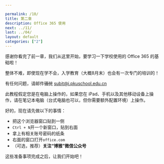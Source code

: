 ```yaml
---

permalink: /10/
title: 第二章
description: Office 365 使用
next: ../11/
last: ../04/
layout: default
categories: ["2"]
---
```


感谢你看完了前一章，我们从这里开始，要学习一下学校使用的 Office 365 的基础啦！

整体不难，即使现在学不会，入学教育（大概8月末）也会有一次专门的培训的！

有任何问题，请邮件~~骚扰~~ <subit@i.pkuschool.edu.cn>

此教程假定您是在电脑上操作的，如果您在 iPad、手机以及其他移动设备上操作，请在笔记本电脑（台式电脑也可以，但你需要额外配置环境）上操作。

好的，现在请先做以下的事情：

- 把这个浏览器窗口贴到一侧
- ```Ctrl + N```开一个新窗口，贴到右面
- 拿上有相关账号密码的纸条
- 右面的窗口打开```office.com```
- （可选，推荐）**关注“博雅”微信公众号**

这些准备事项完成之后，让我们开始吧！
